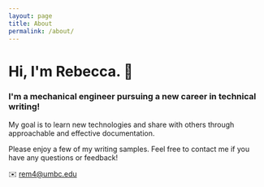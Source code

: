 ```yaml
---
layout: page
title: About
permalink: /about/
---
```


# Hi, I'm Rebecca. 👋

### I'm a mechanical engineer pursuing a new career in technical writing!

My goal is to learn new technologies and share with others through approachable and effective documentation.

Please enjoy a few of my writing samples. Feel free to contact me if you have any questions or feedback!

✉️ rem4@umbc.edu

<!-- ### My focus areas include:

- API documentation
- Developer documentation
- Tutorials
- Getting Started guides
- Reference documentation -->

<!-- This is the base Jekyll theme. You can find out more info about customizing your Jekyll theme, as well as basic Jekyll usage documentation at [jekyllrb.com](https://jekyllrb.com/)

You can find the source code for Minima at GitHub:
[jekyll][jekyll-organization] /
[minima](https://github.com/jekyll/minima)

You can find the source code for Jekyll at GitHub:
[jekyll][jekyll-organization] /
[jekyll](https://github.com/jekyll/jekyll)


[jekyll-organization]: https://github.com/jekyll -->
